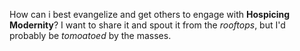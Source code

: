 How can i best evangelize and get others to engage with **Hospicing Modernity**? I want to share it and spout it from the _rooftops_, but I'd probably be _tomoatoed_ by the masses. 
